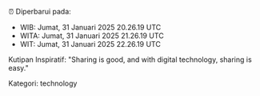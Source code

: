 ⏰ Diperbarui pada:
- WIB: Jumat, 31 Januari 2025 20.26.19 UTC
- WITA: Jumat, 31 Januari 2025 21.26.19 UTC
- WIT: Jumat, 31 Januari 2025 22.26.19 UTC

Kutipan Inspiratif:
"Sharing is good, and with digital technology, sharing is easy."


Kategori: technology

